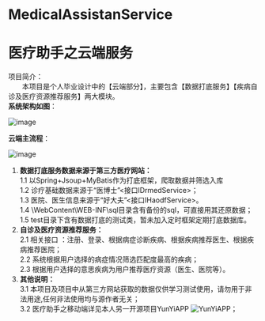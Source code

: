 # MedicalAssistanService
# **医疗助手之云端服务**    
项目简介：  
&emsp;&emsp;本项目是个人毕业设计中的【云端部分】，主要包含【数据打底服务】【疾病自诊及医疗资源推荐服务】两大模块。  
**系统架构如图**：  

![image](https://github.com/zxiaofan/MedicalAssistanService/blob/master/WebContent/WEB-INF/images/%E5%8C%BB%E7%96%97%E5%8A%A9%E6%89%8B%E7%B3%BB%E7%BB%9F%E6%80%BB%E4%BD%93%E6%9E%B6%E6%9E%84%E5%9B%BE.png)  

**云端主流程**：  

![image](https://github.com/zxiaofan/MedicalAssistanService/blob/master/WebContent/WEB-INF/images/%E4%BA%91%E7%AB%AF%E4%B8%BB%E6%B5%81%E7%A8%8B.png)  

1. __数据打底服务数据来源于第三方医疗网站：__  
   1.1 以Spring+Jsoup+MyBatis作为打底框架，爬取数据并筛选入库   
   1.2 诊疗基础数据来源于“医博士”<接口IDrmedService>；  
   1.3 医院、医生信息来源于“好大夫”<接口IHaodfService>。  
   1.4 \WebContent\WEB-INF\sql目录含有备份的sql，可直接用其还原数据；  
   1.5 test目录下含有数据打底的测试类，暂未加入定时框架定期打底数据库。  
2. __自诊及医疗资源推荐服务：__   
   2.1 相关接口 <IAPIService>：注册、登录、根据病症诊断疾病、根据疾病推荐医生、根据疾病推荐医院；  
   2.2 系统根据用户选择的病症情况筛选匹配度最高的疾病；  
   2.3 根据用户选择的意思疾病为用户推荐医疗资源（医生、医院等）。    
3. __其他说明：__   
   3.1 本项目及项目中从第三方网站获取的数据仅供学习测试使用，请勿用于非法用途,任何非法使用均与源作者无关；  
   3.2 医疗助手之移动端详见本人另一开源项目YunYiAPP ![YunYiAPP](https://github.com/zxiaofan/YunYiAPP)；  
